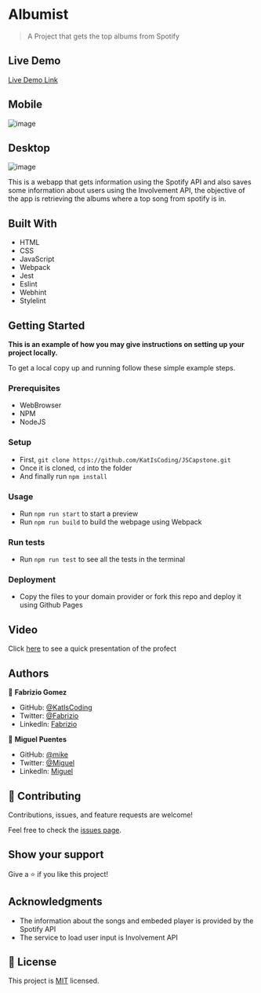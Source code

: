 
# Albumist

> A Project that gets the top albums from Spotify

## Live Demo

[Live Demo Link]([https://mike2611.github.io/Albumist/])


## Mobile

![image](https://github.com/mike2611/Albumist/assets/28109626/559e0bfb-3318-46e9-af76-7a35ef80ecb6)


## Desktop

![image](https://github.com/mike2611/Albumist/assets/28109626/fc2be404-1669-453f-ab13-7a905107a5a3)


This is a webapp that gets information using the Spotify API and also saves some information about users using the Involvement API, the objective of the app is retrieving the albums where a top song from spotify is in.

## Built With

- HTML
- CSS
- JavaScript
- Webpack
- Jest
- Eslint
- Webhint
- Stylelint



## Getting Started

**This is an example of how you may give instructions on setting up your project locally.**

To get a local copy up and running follow these simple example steps.

### Prerequisites
- WebBrowser
- NPM
- NodeJS

### Setup

- First, `git clone https://github.com/KatIsCoding/JSCapstone.git`
- Once it is cloned, `cd` into the folder 
- And finally run `npm install`

### Usage

- Run `npm run start` to start a preview
- Run `npm run build` to build the webpage using Webpack

### Run tests

- Run `npm run test` to see all the tests in the terminal

### Deployment

- Copy the files to your domain provider or fork this repo and deploy it using Github Pages

## Video

Click [here](https://drive.google.com/file/d/1SOs7hWbhgy5Rq02QESDiYlXrop0taHwh/view?usp=sharing) to see a quick presentation of the profect 

## Authors

👤 **Fabrizio Gomez**

- GitHub: [@KatIsCoding](https://github.com/KatIsCoding)
- Twitter: [@Fabrizio](https://twitter.com/fabriziogr211)
- LinkedIn: [Fabrizio](https://www.linkedin.com/in/fabrizio-gomez-6a00801a3/)

👤 **Miguel Puentes**

- GitHub: [@mike](https://github.com/mike2611)
- Twitter: [@Miguel](https://twitter.com/MiguelP2611)
- LinkedIn: [Miguel](https://www.linkedin.com/in/miguel-puentes-mata-90a562139)

## 🤝 Contributing

Contributions, issues, and feature requests are welcome!

Feel free to check the [issues page](../../issues/).

## Show your support

Give a ⭐️ if you like this project!

## Acknowledgments

- The information about the songs and embeded player is provided by the Spotify API
- The service to load user input is Involvement API

## 📝 License

This project is [MIT](./MIT.md) licensed.
